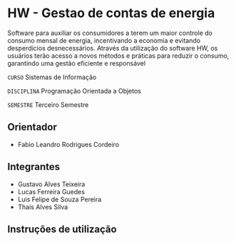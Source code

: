 # HW - Gestao de contas de energia

Software para auxiliar os consumidores a terem um maior controle do consumo mensal de energia, incentivando a economia e evitando desperdícios desnecessários. Através da utilização do software HW, os usuários terão acesso a novos métodos e práticas para reduzir o consumo, garantindo uma gestão eficiente e responsável


`CURSO` Sistemas de Informação

`DISCIPLINA` Programação Orientada a Objetos

`SEMESTRE` Terceiro Semestre

## Orientador

* Fabio Leandro Rodrigues Cordeiro

## Integrantes

* Gustavo Alves Teixeira
* Lucas Ferreira Guedes
* Luis Felipe de Souza Pereira
* Thais Alves Silva

## Instruções de utilização
